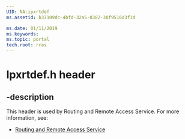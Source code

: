```yaml
---
UID: NA:ipxrtdef
ms.assetid: b37109dc-4bfd-32a5-8382-30f9516d3f3d

ms.date: 01/11/2019
ms.keywords: 
ms.topic: portal
tech.root: rras
---
```


# Ipxrtdef.h header


## -description


This header is used by Routing and Remote Access Service. For more information, see:

- [Routing and Remote Access Service](../_rras/index.md)

